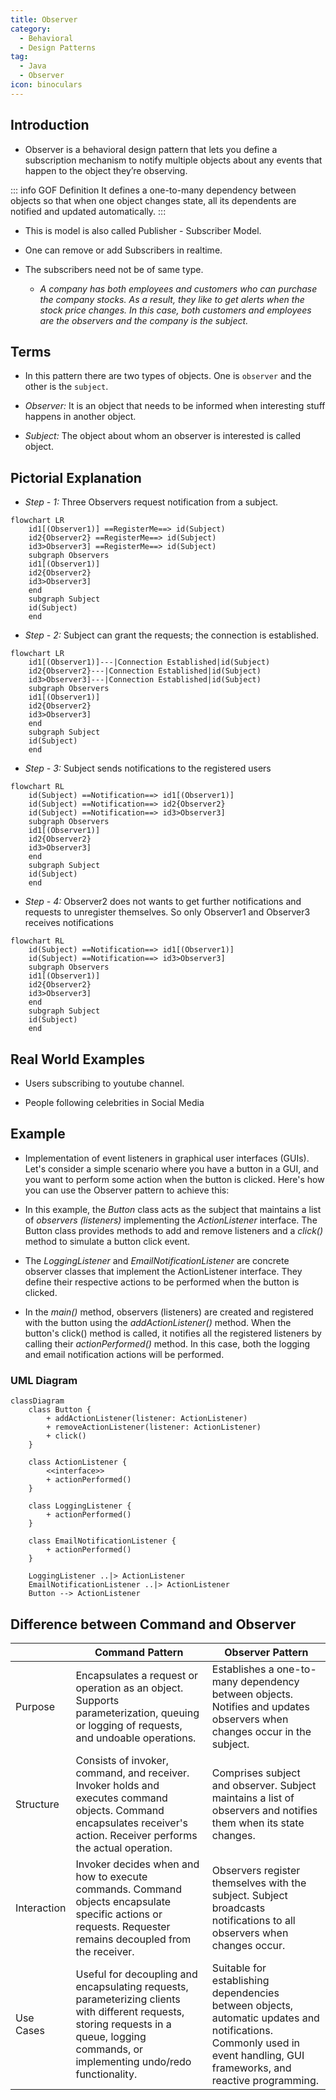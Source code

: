 ```yaml
---
title: Observer
category:
  - Behavioral
  - Design Patterns
tag:
  - Java
  - Observer
icon: binoculars
---
```


## Introduction

- Observer is a behavioral design pattern that lets you define a subscription mechanism to notify multiple objects about any events that happen to the object they’re observing.

::: info GOF Definition
It defines a one-to-many dependency between objects so that when one object changes state, all its dependents are notified and updated automatically.
:::

- This is model is also called Publisher - Subscriber Model.

- One can remove or add Subscribers in realtime.

- The subscribers need not be of same type.
  - _A company has both employees and customers who can purchase the company stocks. As a result, they like to get alerts when the stock price changes. In this case, both customers and employees are the observers and the company is the subject._

## Terms

- In this pattern there are two types of objects. One is `observer` and the other is the `subject`.

- _Observer:_ It is an object that needs to be informed when interesting stuff happens in another object.

- _Subject:_ The object about whom an observer is interested is called object.

## Pictorial Explanation

- _Step - 1:_ Three Observers request notification from a subject.

```mermaid
flowchart LR
    id1[(Observer1)] ==RegisterMe==> id(Subject)
    id2{Observer2} ==RegisterMe==> id(Subject)
    id3>Observer3] ==RegisterMe==> id(Subject)
    subgraph Observers
    id1[(Observer1)]
    id2{Observer2}
    id3>Observer3]
    end
    subgraph Subject
    id(Subject)
    end
```

- _Step - 2:_ Subject can grant the requests; the connection is established.

```mermaid
flowchart LR
    id1[(Observer1)]---|Connection Established|id(Subject)
    id2{Observer2}---|Connection Established|id(Subject)
    id3>Observer3]---|Connection Established|id(Subject)
    subgraph Observers
    id1[(Observer1)]
    id2{Observer2}
    id3>Observer3]
    end
    subgraph Subject
    id(Subject)
    end
```

- _Step - 3:_ Subject sends notifications to the registered users

```mermaid
flowchart RL
    id(Subject) ==Notification==> id1[(Observer1)]
    id(Subject) ==Notification==> id2{Observer2}
    id(Subject) ==Notification==> id3>Observer3]
    subgraph Observers
    id1[(Observer1)]
    id2{Observer2}
    id3>Observer3]
    end
    subgraph Subject
    id(Subject)
    end
```

- _Step - 4:_ Observer2 does not wants to get further notifications and requests to unregister themselves. So only Observer1 and Observer3 receives notifications

```mermaid
flowchart RL
    id(Subject) ==Notification==> id1[(Observer1)]
    id(Subject) ==Notification==> id3>Observer3]
    subgraph Observers
    id1[(Observer1)]
    id2{Observer2}
    id3>Observer3]
    end
    subgraph Subject
    id(Subject)
    end
```

## Real World Examples

- Users subscribing to youtube channel.

- People following celebrities in Social Media

## Example

- Implementation of event listeners in graphical user interfaces (GUIs). Let's consider a simple scenario where you have a button in a GUI, and you want to perform some action when the button is clicked. Here's how you can use the Observer pattern to achieve this:

- In this example, the _Button_ class acts as the subject that maintains a list of _observers (listeners)_ implementing the _ActionListener_ interface. The Button class provides methods to add and remove listeners and a _click()_ method to simulate a button click event.

- The _LoggingListener_ and _EmailNotificationListener_ are concrete observer classes that implement the ActionListener interface. They define their respective actions to be performed when the button is clicked.

- In the _main()_ method, observers (listeners) are created and registered with the button using the _addActionListener()_ method. When the button's click() method is called, it notifies all the registered listeners by calling their _actionPerformed()_ method. In this case, both the logging and email notification actions will be performed.

### UML Diagram

```mermaid
classDiagram
    class Button {
        + addActionListener(listener: ActionListener)
        + removeActionListener(listener: ActionListener)
        + click()
    }

    class ActionListener {
        <<interface>>
        + actionPerformed()
    }

    class LoggingListener {
        + actionPerformed()
    }

    class EmailNotificationListener {
        + actionPerformed()
    }

    LoggingListener ..|> ActionListener
    EmailNotificationListener ..|> ActionListener
    Button --> ActionListener

```

<Replit user="sumanthtatipamula" repl="observer" file="Main.java"/>

## Difference between Command and Observer

|             | Command Pattern                                                                                                                                                                           | Observer Pattern                                                                                                                                                        |
| ----------- | ----------------------------------------------------------------------------------------------------------------------------------------------------------------------------------------- | ----------------------------------------------------------------------------------------------------------------------------------------------------------------------- |
| Purpose     | Encapsulates a request or operation as an object. Supports parameterization, queuing or logging of requests, and undoable operations.                                                     | Establishes a one-to-many dependency between objects. Notifies and updates observers when changes occur in the subject.                                                 |
| Structure   | Consists of invoker, command, and receiver. Invoker holds and executes command objects. Command encapsulates receiver's action. Receiver performs the actual operation.                   | Comprises subject and observer. Subject maintains a list of observers and notifies them when its state changes.                                                         |
| Interaction | Invoker decides when and how to execute commands. Command objects encapsulate specific actions or requests. Requester remains decoupled from the receiver.                                | Observers register themselves with the subject. Subject broadcasts notifications to all observers when changes occur.                                                   |
| Use Cases   | Useful for decoupling and encapsulating requests, parameterizing clients with different requests, storing requests in a queue, logging commands, or implementing undo/redo functionality. | Suitable for establishing dependencies between objects, automatic updates and notifications. Commonly used in event handling, GUI frameworks, and reactive programming. |
